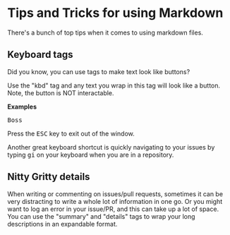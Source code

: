 # Tips and Tricks for using Markdown

There's a bunch of top tips when it comes to using markdown files.

## Keyboard tags

Did you know, you can use tags to make text look like buttons?

Use the "kbd" tag and any text you wrap in this tag will look like a button. Note, the button is NOT interactable.

**Examples**

<kbd>Boss</kbd>

Press the <kbd>ESC</kbd> key to exit out of the window.

Another great keyboard shortcut is quickly navigating to your issues by typing <kbd>g</kbd><kbd>i</kbd> on your keyboard when you are in a repository.

## Nitty Gritty details

When writing or commenting on issues/pull requests, sometimes it can be very distracting to write a whole lot of information in one go. Or you might want to log an error in your issue/PR, and this can take up a lot of space. You can use the "summary" and "details" tags to wrap your long descriptions in an expandable format.

